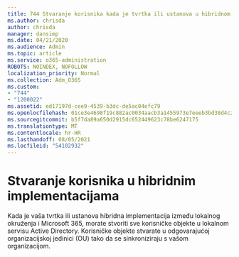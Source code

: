 ```yaml
---
title: 744 Stvaranje korisnika kada je tvrtka ili ustanova u hibridnom načinu rada
ms.author: chrisda
author: chrisda
manager: dansimp
ms.date: 04/21/2020
ms.audience: Admin
ms.topic: article
ms.service: o365-administration
ROBOTS: NOINDEX, NOFOLLOW
localization_priority: Normal
ms.collection: Adm_O365
ms.custom:
- "744"
- "1200022"
ms.assetid: ed17197d-cee9-4539-b3dc-de5ac04efc79
ms.openlocfilehash: 01ce3e4698f19c882ac0034aacb3a1455973e7eeeb3bd38d4c28a0070d739405
ms.sourcegitcommit: b5f7da89a650d2915dc652449623c78be6247175
ms.translationtype: MT
ms.contentlocale: hr-HR
ms.lasthandoff: 08/05/2021
ms.locfileid: "54102932"
---
```

# <a name="create-users-in-hybrid-deployments"></a>Stvaranje korisnika u hibridnim implementacijama

Kada je vaša tvrtka ili ustanova hibridna implementacija između lokalnog okruženja i Microsoft 365, morate stvoriti sve korisničke objekte u lokalnom servisu Active Directory. Korisničke objekte stvarate u odgovarajućoj organizacijskoj jedinici (OU) tako da se sinkroniziraju s vašom organizacijom.
